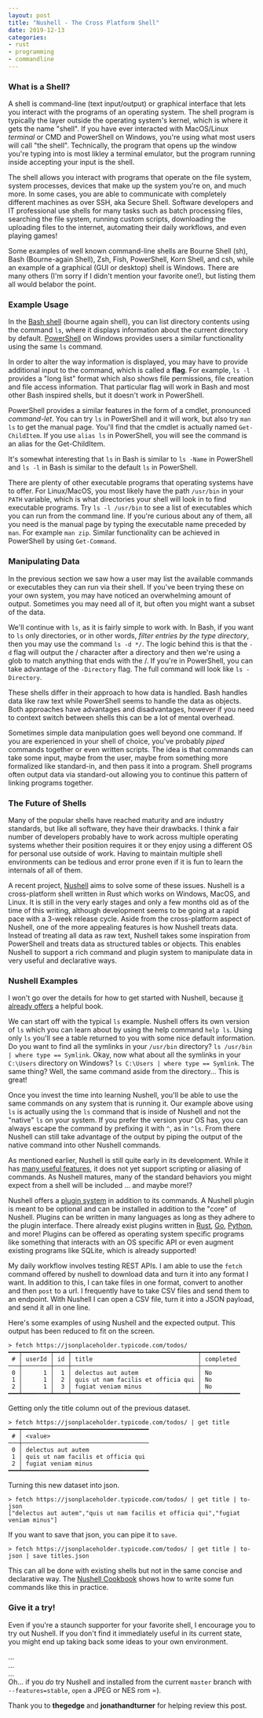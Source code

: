 ```yaml
---
layout: post
title: "Nushell - The Cross Platform Shell"
date: 2019-12-13
categories:
- rust
- programming
- commandline
---
```

### What is a Shell?

A shell is command-line (text input/output) or graphical interface that lets you interact with the programs of an operating system.
The shell program is typically the layer outside the operating system's kernel, which is where it gets the name "shell".
If you have ever interacted with MacOS/Linux *terminal* or CMD and PowerShell on Windows, you're using what most users will call "the shell".
Technically, the program that opens up the window you're typing into is most likley a terminal emulator,
but the program running inside accepting your input is the shell.

The shell allows you interact with programs that operate on the file system, 
system processes, devices that make up the system you're on, and much more.
In some cases, you are able to communicate with completely different machines as over SSH, aka Secure Shell.
Software developers and IT professional use shells for many tasks such as batch processing files, searching the file system, running custom scripts, downloading the uploading files to the internet, automating their daily workflows, and even playing games!

Some examples of well known command-line shells are Bourne Shell (sh), Bash (Bourne-again Shell), Zsh, Fish, PowerShell, Korn Shell, and csh,
while an example of a graphical (GUI or desktop) shell is Windows.
There are many others (I'm sorry if I didn't mention your favorite one!), but listing them all would belabor the point.

### Example Usage

In the [Bash shell](https://en.wikipedia.org/wiki/Bash_%28Unix_shell%29) (bourne again shell), 
you can list directory contents using the command `ls`,
where it displays information about the current directory by default.
[PowerShell](https://docs.microsoft.com/en-us/PowerShell/) on Windows provides users a similar functionality using the same `ls` command.

In order to alter the way information is displayed,
you may have to provide additional input to the command,
which is called a **flag**.
For example, `ls -l` provides a "long list" format which also shows file permissions, file creation and file access information.
That particular flag will work in Bash and most other Bash inspired shells, but it doesn't work in PowerShell.

PowerShell provides a similar features in the form of a cmdlet, pronounced _command-let_.
You can try `ls` in PowerShell and it will work, but also try `man ls` to get the manual page.
You'll find that the cmdlet is actually named `Get-ChildItem`.
If you use `alias ls` in PowerShell,
you will see the command is an alias for the Get-ChildItem.

It's somewhat interesting that `ls` in Bash is similar to `ls -Name` in PowerShell
and `ls -l` in Bash is similar to the default `ls` in PowerShell.

There are plenty of other executable programs that operating systems have to offer.
For Linux/MacOS,
you most likely have the path `/usr/bin` in your `PATH` variable,
which is what directories your shell will look in to find executable programs.
Try `ls -l /usr/bin` to see a list of executables which you can run from the command line.
If you're curious about any of them,
all you need is the manual page by typing the executable name preceded by `man`.
For example `man zip`.
Similar functionality can be achieved in PowerShell by using `Get-Command`.

### Manipulating Data

In the previous section we saw how a user may list the available commands or executables they can run via their shell.
If you've been trying these on your own system,
you may have noticed an overwhelming amount of output.
Sometimes you may need all of it,
but often you might want a subset of the data.

We'll continue with `ls`,
as it is fairly simple to work with.
In Bash, if you want to `ls` only directories,
or in other words, _filter entries by the type directory_,
then you may use the command `ls -d */`.
The logic behind this is that the `-d` flag will output the / character after a directory and then we're using a glob to match anything that ends with the /.
If you're in PowerShell, you can take advantage of the `-Directory` flag.
The full command will look like `ls -Directory`.

These shells differ in their approach to how data is handled.
Bash handles data like raw text while PowerShell seems to handle the data as objects.
Both approaches have advantages and disadvantages,
however if you need to context switch between shells this can be a lot of mental overhead.

Sometimes simple data manipulation goes well beyond one command.
If you are experienced in your shell of choice,
you've probably _piped_ commands together or even written scripts.
The idea is that commands can take some input, maybe from the user, maybe from something more formalized like standard-in,
and then pass it into a program.
Shell programs often output data via standard-out allowing you to continue this pattern of linking programs together.


### The Future of Shells
Many of the popular shells have reached maturity and are industry standards, but like all software, they have their drawbacks.
I think a fair number of developers probably have to work across multiple operating systems whether their position requires it or they enjoy using a different OS for personal use outside of work.
Having to maintain multiple shell environments can be tedious and error prone even if it is fun to learn the internals of all of them.

A recent project, [Nushell](https://www.nushell.sh/) aims to solve some of these issues.
Nushell is a cross-platform shell written in Rust which works on Windows, MacOS, and Linux.
It is still in the very early stages and only a few months old as of the time of this writing,
although development seems to be going at a rapid pace with a 3-week release cycle.
Aside from the cross-platform aspect of Nushell,
one of the more appealing features is how Nushell treats data.
Instead of treating all data as raw text,
Nushell takes some inspiration from PowerShell and treats data as structured tables or objects.
This enables Nushell to support a rich command and plugin system to manipulate data in very useful and declarative ways.

### Nushell Examples
I won't go over the details for how to get started with Nushell, 
because [it already offers](https://book.nushell.sh/) a helpful book.

We can start off with the typical `ls` example.
Nushell offers its own version of `ls` which you can learn about by using the help command `help ls`.
Using only `ls` you'll see a table returned to you with some nice default information.
Do you want to find all the symlinks in your `/usr/bin` directory?
`ls /usr/bin | where type == Symlink`.
Okay, now what about all the symlinks in your `C:\Users` directory on Windows?
`ls C:\Users | where type == Symlink`.
The same thing? Well, the same command aside from the directory... This is great!

Once you invest the time into learning Nushell,
you'll be able to use the same commands on any system that is running it.
Our example above using `ls` is actually using the `ls` command that is inside of Nushell and not the "native" `ls` on your system.
If you prefer the version your OS has, you can always escape the command by prefixing it with `^`, as in `^ls`.
From there Nushell can still take advantage of the output by piping the output of the native command into other Nushell commands.

As mentioned earlier, Nushell is still quite early in its development.
While it has [many useful features](https://www.nushell.sh/documentation.html), it does not yet support scripting or aliasing of commands.
As Nushell matures, many of the standard behaviors you might expect from a shell will be included ... and maybe more!?

Nushell offers a [plugin system](https://book.nushell.sh/en/plugins) in addition to its commands.
A Nushell plugin is meant to be optional and can be installed in addition to the "core" of Nushell.
Plugins can be written in many languages as long as they adhere to the plugin interface.
There already exist plugins written in [Rust](https://github.com/nushell/contributor-book/blob/master/en/plugins.md#creating-a-plugin-in-rust), [Go](https://vsoch.github.io/2019/nushell-plugin-golang/), [Python](https://github.com/nushell/contributor-book/blob/master/en/plugins.md#creating-a-plugin-in-python), and more!
Plugins can be offered as operating system specific programs like something that interacts with an OS specific API or even augment existing programs like SQLite, which is already supported!

My daily workflow involves testing REST APIs.
I am able to use the `fetch` command offered by nushell to download data and turn it into any format I want.
In addition to this, I can take files in one format, convert to another and then `post` to a url.
I frequently have to take CSV files and send them to an endpoint.
With Nushell I can open a CSV file,
turn it into a JSON payload,
and send it all in one line.

Here's some examples of using Nushell and the expected output.
This output has been reduced to fit on the screen.

```
> fetch https://jsonplaceholder.typicode.com/todos/
━━━┯━━━━━━━━┯━━━━┯━━━━━━━━━━━━━━━━━━━━━━━━━━━━━━━━━━━━┯━━━━━━━━━━━
 # │ userId │ id │ title                              │ completed
───┼────────┼────┼────────────────────────────────────┼───────────
 0 │      1 │  1 │ delectus aut autem                 │ No
 1 │      1 │  2 │ quis ut nam facilis et officia qui │ No
 2 │      1 │  3 │ fugiat veniam minus                │ No
━━━┷━━━━━━━━┷━━━━┷━━━━━━━━━━━━━━━━━━━━━━━━━━━━━━━━━━━━┷━━━━━━━━━━━
```


Getting only the title column out of the previous dataset.


```
> fetch https://jsonplaceholder.typicode.com/todos/ | get title
━━━┯━━━━━━━━━━━━━━━━━━━━━━━━━━━━━━━━━━━━
 # │ <value>
───┼────────────────────────────────────
 0 │ delectus aut autem
 1 │ quis ut nam facilis et officia qui
 2 │ fugiat veniam minus
━━━┷━━━━━━━━━━━━━━━━━━━━━━━━━━━━━━━━━━━━
```

Turning this new dataset into json.

```
> fetch https://jsonplaceholder.typicode.com/todos/ | get title | to-json
["delectus aut autem","quis ut nam facilis et officia qui","fugiat veniam minus"]
```

If you want to save that json, you can pipe it to `save`.

```
> fetch https://jsonplaceholder.typicode.com/todos/ | get title | to-json | save titles.json
```

This can all be done with existing shells but not in the same concise and declarative way.
The [Nushell Cookbook](https://github.com/nushell/cookbook#http) shows how to write some fun commands like this in practice.

### Give it a try!
Even if you're a staunch supporter for your favorite shell,
I encourage you to try out Nushell.
If you don't find it immediately useful in its current state,
you might end up taking back some ideas to your own environment.


...  
...  
...  
Oh... if you _do_ try Nushell and installed from the current `master` branch with `--features=stable`, `open` a JPEG or NES rom =).

Thank you to **thegedge** and **jonathandturner** for helping review this post.

